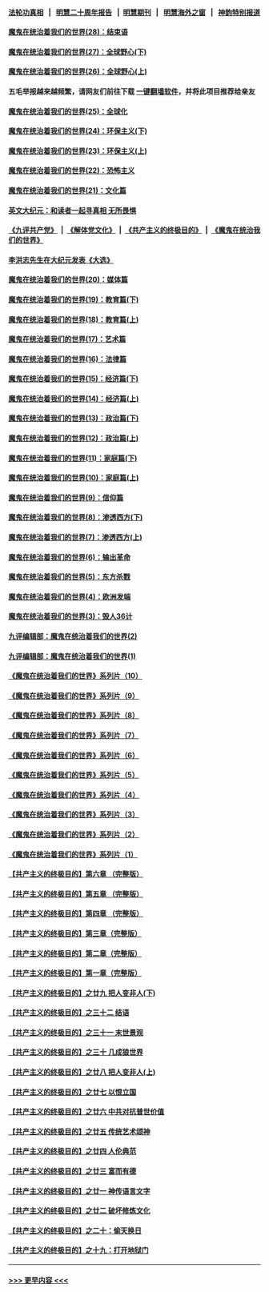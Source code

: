 #### [法轮功真相](https://github.com/gfw-breaker/truth/blob/master/README.md?t=0) &nbsp;&nbsp;|&nbsp;&nbsp; [明慧二十周年报告](https://github.com/gfw-breaker/mh-reports/blob/master/README.md?t=0) &nbsp;&nbsp;|&nbsp;&nbsp;[明慧期刊](https://github.com/gfw-breaker/mh-qikan) &nbsp;&nbsp;|&nbsp;&nbsp; [明慧海外之窗](https://github.com/gfw-breaker/mh-news/blob/master/README.md?t=0) &nbsp;&nbsp;|&nbsp;&nbsp; [神韵特别报道](https://github.com/gfw-breaker/mh-news/blob/master/shenyun.md?t=0)
#### [魔鬼在统治着我们的世界(28)：结束语](../pages/nsc422/n10936246.md?t=06290002) 
#### [魔鬼在统治着我们的世界(27)：全球野心(下)](../pages/nsc422/n10928319.md?t=06290002) 
#### [魔鬼在统治着我们的世界(26)：全球野心(上)](../pages/nsc422/n10900318.md?t=06290002) 
#### 五毛举报越来越频繁，请网友们前往下载 [一键翻墙软件](https://github.com/gfw-breaker/ssr-accounts)，并将此项目推荐给亲友
#### [魔鬼在统治着我们的世界(25)：全球化](../pages/nsc422/n10788205.md?t=06290002) 
#### [魔鬼在统治着我们的世界(24)：环保主义(下)](../pages/nsc422/n10695307.md?t=06290002) 
#### [魔鬼在统治着我们的世界(23)：环保主义(上)](../pages/nsc422/n10688613.md?t=06290002) 
#### [魔鬼在统治着我们的世界(22)：恐怖主义](../pages/nsc422/n10614727.md?t=06290002) 
#### [魔鬼在统治着我们的世界(21)：文化篇](../pages/nsc422/n10597706.md?t=06290002) 
#### [英文大纪元：和读者一起寻真相 无所畏惧](../pages/nsc422/n12542027.md?t=06290002) 
#### [《九评共产党》](https://github.com/begood0513/9ping.md/blob/master/README.md) &nbsp;|&nbsp; [《解体党文化》](../../../../jtdwh.md/blob/master/README.md)  &nbsp;|&nbsp; [《共产主义的终极目的》](../../../../gczydzjmd.md/blob/master/README.md) &nbsp;|&nbsp; [《魔鬼在统治我们的世界》](../../../../mgztzwmdsj.md/blob/master/README.md) 
#### [李洪志先生在大纪元发表《大选》](../pages/nsc422/n12534746.md?t=06290002) 
#### [魔鬼在统治着我们的世界(20)：媒体篇](../pages/nsc422/n10586579.md?t=06290002) 
#### [魔鬼在统治着我们的世界(19)：教育篇(下)](../pages/nsc422/n10564808.md?t=06290002) 
#### [魔鬼在统治着我们的世界(18)：教育篇(上)](../pages/nsc422/n10526970.md?t=06290002) 
#### [魔鬼在统治着我们的世界(17)：艺术篇](../pages/nsc422/n10499093.md?t=06290002) 
#### [魔鬼在统治着我们的世界(16)：法律篇](../pages/nsc422/n10485969.md?t=06290002) 
#### [魔鬼在统治着我们的世界(15)：经济篇(下)](../pages/nsc422/n10469975.md?t=06290002) 
#### [魔鬼在统治着我们的世界(14)：经济篇(上)](../pages/nsc422/n10457370.md?t=06290002) 
#### [魔鬼在统治着我们的世界(13)：政治篇(下)](../pages/nsc422/n10448270.md?t=06290002) 
#### [魔鬼在统治着我们的世界(12)：政治篇(上)](../pages/nsc422/n10444576.md?t=06290002) 
#### [魔鬼在统治着我们的世界(11)：家庭篇(下)](../pages/nsc422/n10440961.md?t=06290002) 
#### [魔鬼在统治着我们的世界(10)：家庭篇(上)](../pages/nsc422/n10435448.md?t=06290002) 
#### [魔鬼在统治着我们的世界(9)：信仰篇](../pages/nsc422/n10432159.md?t=06290002) 
#### [魔鬼在统治着我们的世界(8)：渗透西方(下)](../pages/nsc422/n10429603.md?t=06290002) 
#### [魔鬼在统治着我们的世界(7)：渗透西方(上)](../pages/nsc422/n10426013.md?t=06290002) 
#### [魔鬼在统治着我们的世界(6)：输出革命](../pages/nsc422/n10421536.md?t=06290002) 
#### [魔鬼在统治着我们的世界(5)：东方杀戮](../pages/nsc422/n10417707.md?t=06290002) 
#### [魔鬼在统治着我们的世界(4)：欧洲发端](../pages/nsc422/n10414890.md?t=06290002) 
#### [魔鬼在统治着我们的世界(3)：毁人36计](../pages/nsc422/n10411583.md?t=06290002) 
#### [九评编辑部：魔鬼在统治着我们的世界(2)](../pages/nsc422/n10410036.md?t=06290002) 
#### [九评编辑部：魔鬼在统治着我们的世界(1)](../pages/nsc422/n10406825.md?t=06290002) 
#### [《魔鬼在统治着我们的世界》系列片（10）](../pages/nsc422/n12292670.md?t=06290002) 
#### [《魔鬼在统治着我们的世界》系列片（9）](../pages/nsc422/n12290859.md?t=06290002) 
#### [《魔鬼在统治着我们的世界》系列片（8）](../pages/nsc422/n12287445.md?t=06290002) 
#### [《魔鬼在统治着我们的世界》系列片（7）](../pages/nsc422/n12283425.md?t=06290002) 
#### [《魔鬼在统治着我们的世界》系列片（6）](../pages/nsc422/n12282314.md?t=06290002) 
#### [《魔鬼在统治着我们的世界》系列片（5）](../pages/nsc422/n12281419.md?t=06290002) 
#### [《魔鬼在统治着我们的世界》系列片（4）](../pages/nsc422/n12274024.md?t=06290002) 
#### [《魔鬼在统治着我们的世界》系列片（3）](../pages/nsc422/n12271322.md?t=06290002) 
#### [《魔鬼在统治着我们的世界》系列片（2）](../pages/nsc422/n12269049.md?t=06290002) 
#### [《魔鬼在统治着我们的世界》系列片（1）](../pages/nsc422/n12267575.md?t=06290002) 
#### [【共产主义的终极目的】第六章 （完整版）](../pages/nsc422/n11428913.md?t=06290002) 
#### [【共产主义的终极目的】第五章 （完整版）](../pages/nsc422/n11428912.md?t=06290002) 
#### [【共产主义的终极目的】第四章 （完整版）](../pages/nsc422/n11428907.md?t=06290002) 
#### [【共产主义的终极目的】第三章（完整版）](../pages/nsc422/n11428848.md?t=06290002) 
#### [【共产主义的终极目的】第二章（完整版）](../pages/nsc422/n11428831.md?t=06290002) 
#### [【共产主义的终极目的】第一章（完整版）](../pages/nsc422/n11417651.md?t=06290002) 
#### [【共产主义的终极目的】之廿九 把人变非人(下)](../pages/nsc422/n11344140.md?t=06290002) 
#### [【共产主义的终极目的】之三十二 结语](../pages/nsc422/n11360535.md?t=06290002) 
#### [【共产主义的终极目的】之三十一 末世景观](../pages/nsc422/n11351129.md?t=06290002) 
#### [【共产主义的终极目的】之三十 几成狼世界](../pages/nsc422/n11348280.md?t=06290002) 
#### [【共产主义的终极目的】之廿八 把人变非人(上)](../pages/nsc422/n11340492.md?t=06290002) 
#### [【共产主义的终极目的】之廿七 以恨立国](../pages/nsc422/n11336944.md?t=06290002) 
#### [【共产主义的终极目的】之廿六 中共对抗普世价值](../pages/nsc422/n11324785.md?t=06290002) 
#### [【共产主义的终极目的】之廿五 传统艺术颂神](../pages/nsc422/n11296396.md?t=06290002) 
#### [【共产主义的终极目的】之廿四 人伦典范](../pages/nsc422/n11296397.md?t=06290002) 
#### [【共产主义的终极目的】之廿三 富而有德](../pages/nsc422/n11283598.md?t=06290002) 
#### [【共产主义的终极目的】之廿一 神传语言文字](../pages/nsc422/n11263265.md?t=06290002) 
#### [【共产主义的终极目的】之廿二 破坏修炼文化](../pages/nsc422/n11245728.md?t=06290002) 
#### [【共产主义的终极目的】之二十：偷天换日](../pages/nsc422/n11238846.md?t=06290002) 
#### [【共产主义的终极目的】之十九：打开地狱门](../pages/nsc422/n11206376.md?t=06290002) 

----
#### [ >>> 更早内容 <<< ](../indexes/nsc422-earlier.md)
